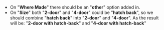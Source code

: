 - On "**Where Made**" there should be an "**other**" option added in.
- On "**Size**" both "**2-door**" and "**4-door**" could be "**hatch back**", so we should combine "**hatch back**" into "**2-door**" and "**4-door**". As the result will be: "**2-door with hatch-back**" and "**4-door with hatch-back**"
